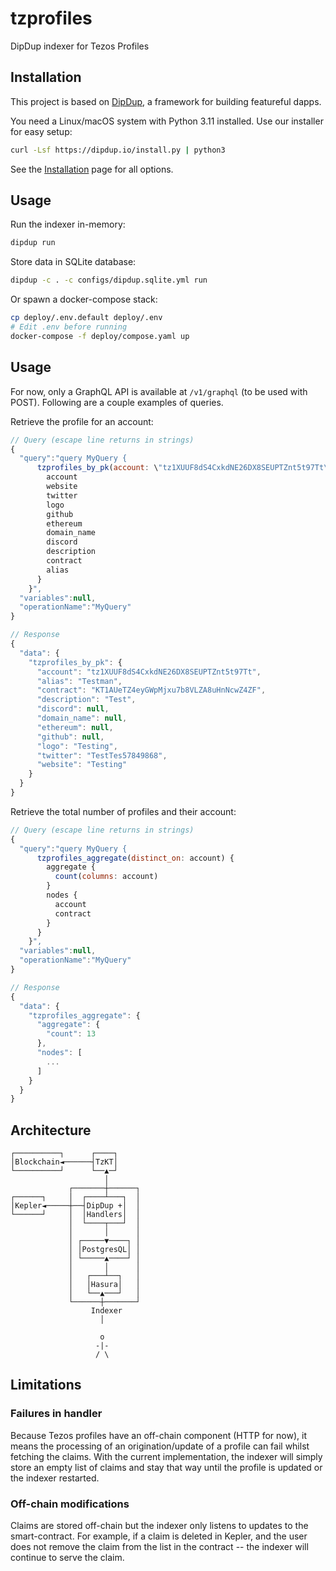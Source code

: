 # tzprofiles

DipDup indexer for Tezos Profiles

## Installation

This project is based on [DipDup](https://dipdup.io), a framework for building featureful dapps.

You need a Linux/macOS system with Python 3.11 installed. Use our installer for easy setup:

```bash
curl -Lsf https://dipdup.io/install.py | python3
```

See the [Installation](https://dipdup.io/docs/installation) page for all options.

## Usage

Run the indexer in-memory:

```bash
dipdup run
```

Store data in SQLite database:

```bash
dipdup -c . -c configs/dipdup.sqlite.yml run
```

Or spawn a docker-compose stack:

```bash
cp deploy/.env.default deploy/.env
# Edit .env before running
docker-compose -f deploy/compose.yaml up
```
## Usage

For now, only a GraphQL API is available at `/v1/graphql` (to be used with
POST). Following are a couple examples of queries.

Retrieve the profile for an account:
```javascript
// Query (escape line returns in strings)
{
  "query":"query MyQuery {
      tzprofiles_by_pk(account: \"tz1XUUF8dS4CxkdNE26DX8SEUPTZnt5t97Tt\") {
        account
        website
        twitter
        logo
        github
        ethereum
        domain_name
        discord
        description
        contract
        alias
      }
    }",
  "variables":null,
  "operationName":"MyQuery"
}

// Response
{
  "data": {
    "tzprofiles_by_pk": {
      "account": "tz1XUUF8dS4CxkdNE26DX8SEUPTZnt5t97Tt",
      "alias": "Testman",
      "contract": "KT1AUeTZ4eyGWpMjxu7b8VLZA8uHnNcwZ4ZF",
      "description": "Test",
      "discord": null,
      "domain_name": null,
      "ethereum": null,
      "github": null,
      "logo": "Testing",
      "twitter": "TestTes57849868",
      "website": "Testing"
    }
  }
}
```

Retrieve the total number of profiles and their account:
```javascript
// Query (escape line returns in strings)
{
  "query":"query MyQuery {
      tzprofiles_aggregate(distinct_on: account) {
        aggregate {
          count(columns: account)
        }
        nodes {
          account
          contract
        }
      }
    }",
  "variables":null,
  "operationName":"MyQuery"
}

// Response
{
  "data": {
    "tzprofiles_aggregate": {
      "aggregate": {
        "count": 13
      },
      "nodes": [
        ...
      ]
    }
  }
}
```

## Architecture

```
┌──────────┐      ┌────┐
│Blockchain◄──────┤TzKT│
└──────────┘      └──▲─┘
                     │
             ┌───────┼──────┐
┌──────┐     │  ┌────┴───┐  │
│Kepler◄─────┼──┤DipDup +│  │
└──────┘     │  │Handlers│  │
             │  └────┬───┘  │
             │       │      │
             │ ┌─────▼────┐ │
             │ │PostgresQL│ │
             │ └─────▲────┘ │
             │       │      │
             │   ┌───┴──┐   │
             │   │Hasura│   │
             │   └──▲───┘   │
             └──────┼───────┘
                  Indexer
                    │

                    o
                   -|-
                   / \
```

## Limitations

### Failures in handler

Because Tezos profiles have an off-chain component (HTTP for now), it means the
processing of an origination/update of a profile can fail whilst fetching the
claims. With the current implementation, the indexer will simply store an empty
list of claims and stay that way until the profile is updated or the indexer
restarted.

### Off-chain modifications

Claims are stored off-chain but the indexer only listens to updates to the
smart-contract. For example, if a claim is deleted in Kepler, and the user does
not remove the claim from the list in the contract -- the indexer will continue
to serve the claim.
